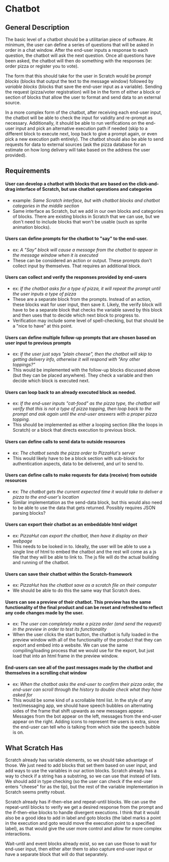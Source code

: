 # Chatbot

## General Description
The basic level of a chatbot should be a utilitarian piece of software. At minimum, the user can define a series of questions that will be asked in order in a chat window. After the end-user inputs a response to each question, the chatbot will ask the next question. Once all questions have been asked, the chatbot will then do something with the responses (ie: order pizza or register you to vote).

The form that this should take for the user in Scratch would be *prompt blocks* (blocks that output the text to the message window) followed by *variable blocks* (blocks that save the end-user input as a variable). Sending the request (pizza/voter registration) will be in the form of either a block or section of blocks that allow the user to format and send data to an external source.

In a more complex form of the chatbot, after receiving each end-user input, the chatbot will be able to check the input for validity and re-prompt as necessary. Additionally, it should be able to run verifications on the end-user input and pick an alternative execution path if needed (skip to a different block to execute next, loop back to give a prompt again, or even pick a new execution path entirely). The chatbot should also be able to send requests for data to external sources (ask the pizza database for an estimate on how long delivery will take based on the address the user provided).

## Requirements

#### User can develop a chatbot with blocks that are based on the click-and-drag interface of Scratch, but use chatbot operations and categories
  * example: *Same Scratch interface, but with chatbot blocks and chatbot categories in the middle section*
  * Same interface as Scratch, but we add in our own blocks and categories of blocks. There are existing blocks in Scratch that we can use, but we don't need to include blocks that won't be usable (such as sprite animation blocks).

#### Users can define prompts for the chatbot to "say" to the end-user.
  * ex: *A "Say" block will cause a message from the chatbot to appear in the message window when it is executed*
  * These can be considered an action or output. These prompts don't collect input by themselves. That requires an additional block.

#### Users can collect and verify the responses provided by end-users
  * ex: *If the chatbot asks for a type of pizza, it will repeat the prompt until the user inputs a type of pizza*
  * These are a separate block from the prompts. Instead of an action, these blocks wait for user input, then save it. Likely, the verify block will have to be a separate block that checks the variable saved by this block and then uses that to decide which next block to progress to.
  * Verification may include some level of spell-checking, but that should be a "nice to have" at this point.

#### Users can define multiple follow-up prompts that are chosen based on user input to previous prompts
  * ex: *If the user just says "plain cheese", then the chatbot will skip to getting delivery info, otherwise it will respond with "Any other toppings?"*
  * This would be implemented with the follow-up blocks discussed above (but they can be placed anywhere). They check a variable and then decide which block is executed next.

#### Users can loop back to an already executed block as needed.
  * ex: *If the end-user inputs "cat-food" as the pizza type, the chatbot will verify that this is not a type of pizza topping, then loop back to the prompt and ask again until the end-user answers with a proper pizza topping.*
  * This should be implemented as either a looping section (like the loops in Scratch) or a block that directs execution to previous block.

#### Users can define calls to send data to outside resources
  * ex: *The chatbot sends the pizza order to PizzaHut's server*
  * This would likely have to be a block section with sub-blocks for authentication aspects, data to be delivered, and url to send to.

#### Users can define calls to make requests for data (receive) from outside resources
  * ex: *The chatbot gets the current expected time it would take to deliver a pizza to the end-user's location*
  * Similar implementation as the send-data block, but this would also need to be able to use the data that gets returned. Possibly requires JSON parsing blocks?

#### Users can export their chatbot as an embeddable html widget
  * ex: *PizzaHut can export the chatbot, then have it display on their webpage*
  * This needs to be looked in to. Ideally, the user will be able to use a single line of html to embed the chatbot and the rest will come as a js file that they will be able to link to. The js file will do the actual building and running of the chatbot.

#### Users can save their chatbot within the Scratch-framework
  * ex: *PizzaHut has the chatbot save as a scratch file on their computer*
  * We should be able to do this the same way that Scratch does.

#### Users can see a preview of their chatbot. This preview has the same functionality of the final product and can be reset and refreshed to reflect any code changes made by the user.
  * ex: *The user can completely make a pizza order (and send the request) in the preview in order to test its functionality*
  * When the user clicks the start button, the chatbot is fully loaded in the preview window with all of the functionality of the product that they can export and embed into a website. We can use the same compiling/loading process that we would use for the export, but just load that into an html frame in the preview window.

#### End-users can see all of the past messages made by the chatbot and themselves in a scrolling chat window
  * ex: *When the chatbot asks the end-user to confirm their pizza order, the end-user can scroll through the history to double check what they have asked for*
  * This would be some kind of a scrollable html list. In the style of any text/messaging app, we should have speech bubbles on alternating sides of the frame that shift upwards as new messages appear. Messages from the bot appear on the left, messages from the end-user appear on the right. Adding icons to represent the users is extra, since the end-user can tell who is talking from which side the speech bubble is on.

## What Scratch Has
  Scratch already has variable elements, so we should take advantage of those. We just need to add blocks that set them based on user input, and add ways to use the variables in our action blocks. Scratch already has a way to check if a string has a substring, so we can use that instead of lists. We should add in type checking (so the user can check if the end-user enters "cheese" for as the tip), but the rest of the variable implementation in Scratch seems pretty robust.

  Scratch already has if-then-else and repeat-until blocks. We can use the repeat-until blocks to verify we get a desired response from the prompt and the if-then-else blocks to handle divergent executions. I think that it would also be a good idea to add in label and goto blocks (the label marks a point in the execution and goto would move the execution point to a specified label), as that would give the user more control and allow for more complex interactions.

  Wait-until and event blocks already exist, so we can use those to wait for end-user input, then either alter them to also capture end-user input or have a separate block that will do that separately.
